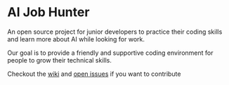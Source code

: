 # AI Job Hunter

An open source project for junior developers to practice their coding skills and learn more about AI while looking for work. 

Our goal is to provide a friendly and supportive coding environment for people to grow their technical skills.

Checkout the [wiki](https://github.com/CodeWithJV/ai-job-hunter/wiki) and [open issues](https://github.com/CodeWithJV/ai-job-hunter/issues) if you want to contribute

